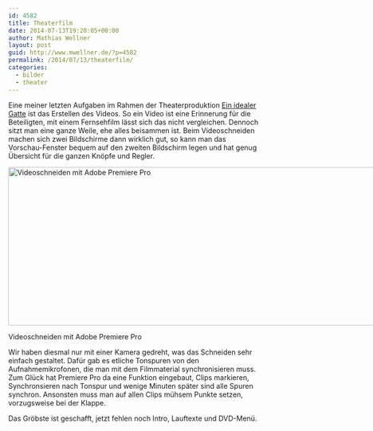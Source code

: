 ```yaml
---
id: 4582
title: Theaterfilm
date: 2014-07-13T19:20:05+00:00
author: Mathias Wellner
layout: post
guid: http://www.mwellner.de/?p=4582
permalink: /2014/07/13/theaterfilm/
categories:
  - bilder
  - theater
---
```

Eine meiner letzten Aufgaben im Rahmen der Theaterproduktion [Ein idealer Gatte](http://www.mwellner.de/schauspiel/ein-idealer-gatte/ "ein idealer gatte") ist das Erstellen des Videos. So ein Video ist eine Erinnerung für die Beteiligten, mit einem Fernsehfilm lässt sich das nicht vergleichen. Dennoch sitzt man eine ganze Weile, ehe alles beisammen ist. Beim Videoschneiden machen sich zwei Bildschirme dann wirklich gut, so kann man das Vorschau-Fenster bequem auf den zweiten Bildschirm legen und hat genug Übersicht für die ganzen Knöpfe und Regler. 

<div id="attachment_4581" style="width: 860px" class="wp-caption alignright">
  <a href="/wp-uploads/2014/07/video-editing.png"><img src="/wp-uploads/2014/07/video-editing-1024x384.png" alt="Videoschneiden mit Adobe Premiere Pro" width="850" height="318" class="size-large wp-image-4581" srcset="http://www.mwellner.de/wp-uploads/2014/07/video-editing-1024x384.png 1024w, http://www.mwellner.de/wp-uploads/2014/07/video-editing-300x112.png 300w, http://www.mwellner.de/wp-uploads/2014/07/video-editing-250x93.png 250w, http://www.mwellner.de/wp-uploads/2014/07/video-editing-150x56.png 150w" sizes="(max-width: 850px) 100vw, 850px" /></a>
  
  <p class="wp-caption-text">
    Videoschneiden mit Adobe Premiere Pro
  </p>
</div>

Wir haben diesmal nur mit einer Kamera gedreht, was das Schneiden sehr einfach gestaltet. Dafür gab es etliche Tonspuren von den Aufnahmemikrofonen, die man mit dem Filmmaterial synchronisieren muss. Zum Glück hat Premiere Pro da eine Funktion eingebaut, Clips markieren, Synchronsieren nach Tonspur und wenige Minuten später sind alle Spuren synchron. Ansonsten muss man auf allen Clips mühsem Punkte setzen, vorzugsweise bei der Klappe. 

Das Gröbste ist geschafft, jetzt fehlen noch Intro, Lauftexte und DVD-Menü.